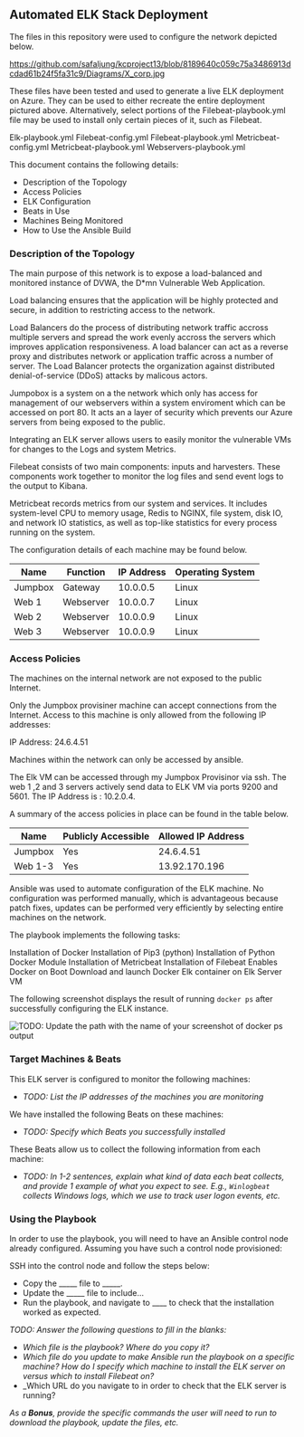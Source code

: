 ## Automated ELK Stack Deployment

The files in this repository were used to configure the network depicted below.

https://github.com/safaljung/kcproject13/blob/8189640c059c75a3486913dcdad61b24f5fa31c9/Diagrams/X_corp.jpg

These files have been tested and used to generate a live ELK deployment on Azure. They can be used to either recreate the entire deployment pictured above. Alternatively, select portions of the Filebeat-playbook.yml file may be used to install only certain pieces of it, such as Filebeat.

Elk-playbook.yml
Filebeat-config.yml
Filebeat-playbook.yml
Metricbeat-config.yml
Metricbeat-playbook.yml
Webservers-playbook.yml



This document contains the following details:
- Description of the Topology 
- Access Policies
- ELK Configuration
- Beats in Use
- Machines Being Monitored
- How to Use the Ansible Build


### Description of the Topology

The main purpose of this network is to expose a load-balanced and monitored instance of DVWA, the D*mn Vulnerable Web Application.

Load balancing ensures that the application will be highly protected and secure, in addition to restricting access to the network.

Load Balancers do the process of distributing network traffic accross multiple servers and spread the work evenly accross the servers which improves application responsiveness. A load balancer can act as a reverse proxy and distributes network or application traffic across a number of server. The Load Balancer protects the organization against distributed denial-of-service (DDoS) attacks by malicous actors. 

Jumpobox is a system on a the network which only has access for management of our webservers within a system enviroment which can be accessed on port 80. It acts an a layer of security which prevents our Azure servers from being exposed to the public.

Integrating an ELK server allows users to easily monitor the vulnerable VMs for changes to the Logs and system Metrics.

Filebeat consists of two main components: inputs and harvesters. These components work together to monitor the log files and send event logs to the output to Kibana.

Metricbeat records metrics from our system and services. It includes system-level CPU to memory usage, Redis to NGINX, file system, disk IO, and network IO statistics, as well as top-like statistics for every process running on the system.

The configuration details of each machine may be found below.

| Name    | Function  | IP Address | Operating System |
|---------|-----------|------------|------------------|
| Jumpbox | Gateway   | 10.0.0.5   | Linux            |
| Web 1   | Webserver | 10.0.0.7   | Linux            |
| Web 2   | Webserver | 10.0.0.9   | Linux            |
| Web 3   | Webserver | 10.0.0.9   | Linux            |

### Access Policies

The machines on the internal network are not exposed to the public Internet. 

Only the Jumpbox provisiner machine can accept connections from the Internet. Access to this machine is only allowed from the following IP addresses:

IP Address: 24.6.4.51

Machines within the network can only be accessed by ansible.

The Elk VM can be accessed through my Jumpbox Provisinor via ssh. The web 1 ,2 and 3 servers actively send data to ELK VM via ports 9200 and 5601. The IP Address is : 10.2.0.4.

A summary of the access policies in place can be found in the table below.

| Name    | Publicly Accessible | Allowed IP Address |
|---------|---------------------|--------------------|
| Jumpbox | Yes                 | 24.6.4.51          |
| Web 1-3 | Yes                 | 13.92.170.196      |


Ansible was used to automate configuration of the ELK machine. No configuration was performed manually, which is advantageous because patch fixes, updates can be performed very efficiently by selecting entire machines on the network.


The playbook implements the following tasks:

Installation of Docker
Installation of Pip3 (python)
Installation of Python Docker Module
Installation of Metricbeat
Installation of Filebeat
Enables Docker on Boot
Download and launch Docker Elk container on Elk Server VM

The following screenshot displays the result of running `docker ps` after successfully configuring the ELK instance.

![TODO: Update the path with the name of your screenshot of docker ps output](Images/docker_ps_output.png)

### Target Machines & Beats
This ELK server is configured to monitor the following machines:
- _TODO: List the IP addresses of the machines you are monitoring_

We have installed the following Beats on these machines:
- _TODO: Specify which Beats you successfully installed_

These Beats allow us to collect the following information from each machine:
- _TODO: In 1-2 sentences, explain what kind of data each beat collects, and provide 1 example of what you expect to see. E.g., `Winlogbeat` collects Windows logs, which we use to track user logon events, etc._

### Using the Playbook
In order to use the playbook, you will need to have an Ansible control node already configured. Assuming you have such a control node provisioned: 

SSH into the control node and follow the steps below:
- Copy the _____ file to _____.
- Update the _____ file to include...
- Run the playbook, and navigate to ____ to check that the installation worked as expected.

_TODO: Answer the following questions to fill in the blanks:_
- _Which file is the playbook? Where do you copy it?_
- _Which file do you update to make Ansible run the playbook on a specific machine? How do I specify which machine to install the ELK server on versus which to install Filebeat on?_
- _Which URL do you navigate to in order to check that the ELK server is running?

_As a **Bonus**, provide the specific commands the user will need to run to download the playbook, update the files, etc._
